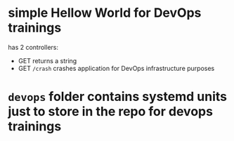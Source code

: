 # simple Hellow World for DevOps trainings

has 2 controllers:
  - GET returns a string
  - GET `/crash` crashes application for DevOps infrastructure purposes

# `devops` folder contains systemd units just to store in the repo for devops trainings
